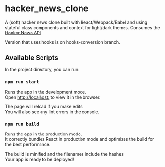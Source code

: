 # hacker_news_clone
 A (soft) hacker news clone built with React/Webpack/Babel and using stateful class components and context for light/dark themes. Consumes the [Hacker News API](https://github.com/HackerNews/API)
 
Version that uses hooks is on hooks-conversion branch.

## Available Scripts

In the project directory, you can run:

### `npm run start`

Runs the app in the development mode.\
Open [http://localhost:](http://localhost:8080) to view it in the browser.

The page will reload if you make edits.\
You will also see any lint errors in the console.


### `npm run build`

Runs the app in the production mode.\
It correctly bundles React in production mode and optimizes the build for the best performance.

The build is minified and the filenames include the hashes.\
Your app is ready to be deployed!

